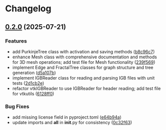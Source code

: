 # Changelog

## [0.2.0](https://github.com/ricardogr07/PurkinjeUV/compare/v0.1.0...v0.2.0) (2025-07-21)


### Features

* add PurkinjeTree class with activation and saving methods ([b8c96c7](https://github.com/ricardogr07/PurkinjeUV/commit/b8c96c75b56ac2a339052b41bd3cf9af10cb7714))
* enhance Mesh class with comprehensive documentation and methods for 3D mesh operations; add test file for Mesh functionality ([239f569](https://github.com/ricardogr07/PurkinjeUV/commit/239f5691d220c1abe8ebbde5af3f23192b5bc5b3))
* implement Edge and FractalTree classes for graph structure and tree generation ([d5a107b](https://github.com/ricardogr07/PurkinjeUV/commit/d5a107b8ccfb901f09d1b8887e5d52b3ad8e8c95))
* implement IGBReader class for reading and parsing IGB files with unit tests ([2d1cb2e](https://github.com/ricardogr07/PurkinjeUV/commit/2d1cb2e3f1fbeb787828c35a0d6b94c94da840a0))
* refactor vtkIGBReader to use IGBReader for header reading; add test file for vtkutils ([6128ff0](https://github.com/ricardogr07/PurkinjeUV/commit/6128ff0d4cd0d051d8d247774c6c6bf95e68047e))


### Bug Fixes

* add missing license field in pyproject.toml ([e64b94a](https://github.com/ricardogr07/PurkinjeUV/commit/e64b94a8631e64ca35cab93d8a4bf8dda1903e78))
* update imports and __all__ in __init__.py for consistency ([0c32f63](https://github.com/ricardogr07/PurkinjeUV/commit/0c32f63ec62c68f164f77a72b6ea3c698275a631))
